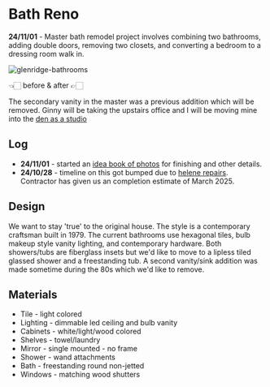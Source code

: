 # Bath Reno

**24/11/01** - Master bath remodel project involves combining two bathrooms, adding double doors, removing two closets, and converting a bedroom to a dressing room walk in. 


![glenridge-bathrooms](/img/glenridge-bathrooms.jpg)
<div style={{display: 'flex',  justifyContent:'center', alignItems:'center', marginBottom:'20px'}}>👈🏻 before & after 👉🏻</div>

The secondary vanity in the master was a previous addition which will be removed. Ginny will be taking the upstairs office and I will be moving mine into the [den as a studio](/notes/house/studio)

## Log

- **24/11/01** - started an [idea book of photos](https://www.houzz.com/ideabooks/178757457/list/bathroom) for finishing and other details.
- **24/10/28** - timeline on this got bumped due to [helene repairs](/notes/house/helene). Contractor has given us an completion estimate of March 2025.

## Design

We want to stay 'true' to the original house. The style is a contemporary craftsman built in 1979. The current bathrooms use hexagonal tiles, bulb makeup style vanity lighting, and contemporary hardware. Both showers/tubs are fiberglass insets but we'd like to move to a lipless tiled glassed shower and a freestanding tub. A second vanity/sink addition was made sometime during the 80s which we'd like to remove. 

## Materials

- Tile - light colored
- Lighting - dimmable led ceiling and bulb vanity
- Cabinets - white/light/wood colored
- Shelves - towel/laundry
- Mirror - single mounted - no frame
- Shower - wand attachments
- Bath - freestanding round non-jetted
- Windows - matching wood shutters